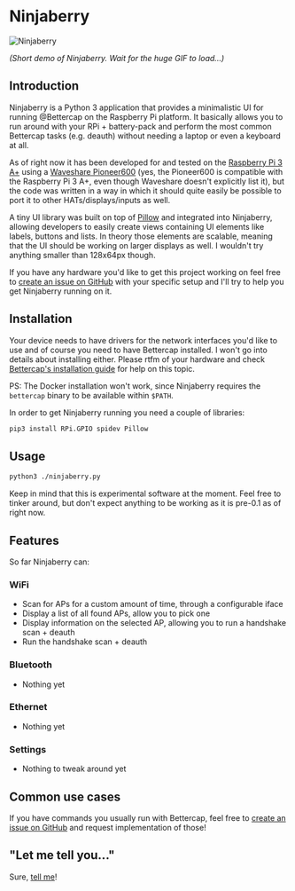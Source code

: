 Ninjaberry
==========

![Ninjaberry](ninjaberry.gif)

*(Short demo of Ninjaberry. Wait for the huge GIF to load...)*

## Introduction

Ninjaberry is a Python 3 application that provides a minimalistic UI for running @Bettercap on the Raspberry Pi platform. It basically allows you to run around with your RPi + battery-pack and perform the most common Bettercap tasks (e.g. deauth) without needing a laptop or even a keyboard at all.

As of right now it has been developed for and tested on the [Raspberry Pi 3 A+](https://www.raspberrypi.org/products/raspberry-pi-3-model-a-plus/) using a [Waveshare Pioneer600](https://www.waveshare.com/pioneer600.htm) (yes, the Pioneer600 is compatible with the Raspberry Pi 3 A+, even though Waveshare doesn't explicitly list it), but the code was written in a way in which it should quite easily be possible to port it to other HATs/displays/inputs as well.

A tiny UI library was built on top of [Pillow](https://pypi.org/project/Pillow/) and integrated into Ninjaberry, allowing developers to easily create views containing UI elements like labels, buttons and lists. In theory those elements are scalable, meaning that the UI should be working on larger displays as well. I wouldn't try anything smaller than 128x64px though.

If you have any hardware you'd like to get this project working on feel free to [create an issue on GitHub](https://github.com/mrusme/ninjaberry/issues/new) with your specific setup and I'll try to help you get Ninjaberry running on it.

## Installation

Your device needs to have drivers for the network interfaces you'd like to use and of course you need to have Bettercap installed. I won't go into details about installing either. Please rtfm of your hardware and check [Bettercap's installation guide](https://www.bettercap.org/installation/#compiling-from-sources) for help on this topic.

PS: The Docker installation won't work, since Ninjaberry requires the `bettercap` binary to be available within `$PATH`.

In order to get Ninjaberry running you need a couple of libraries:

```bash
pip3 install RPi.GPIO spidev Pillow
```

## Usage

```bash
python3 ./ninjaberry.py
```

Keep in mind that this is experimental software at the moment. Feel free to tinker around, but don't expect anything to be working as it is pre-0.1 as of right now.

## Features

So far Ninjaberry can:

### WiFi

- Scan for APs for a custom amount of time, through a configurable iface
- Display a list of all found APs, allow you to pick one
- Display information on the selected AP, allowing you to run a handshake scan + deauth
- Run the handshake scan + deauth

### Bluetooth

- Nothing yet

### Ethernet

- Nothing yet

### Settings

- Nothing to tweak around yet

## Common use cases

If you have commands you usually run with Bettercap, feel free to [create an issue on GitHub](https://github.com/mrusme/ninjaberry/issues/new) and request implementation of those!

## "Let me tell you..."

Sure, [tell me](https://twitter.com/intent/tweet?text=@mrusme%20regarding%20Ninjaberry,%20let%20me%20tell%20you%20that...)!
